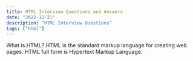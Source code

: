 ```yaml
---
title: HTML Interview Questions and Answers
date: "2022-12-21"
description: "HTML Interview Questions"
tags: ["html"]
---
```


What is HTML?
HTML is the standard markup language for creating web pages. HTML full form is Hypertext Markup Language.
